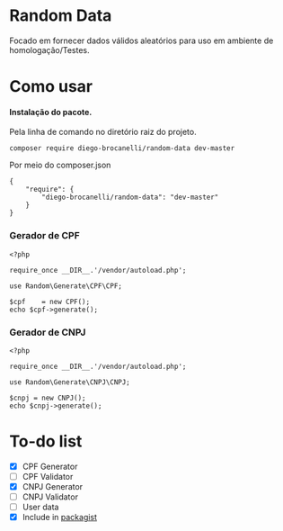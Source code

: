 # Random Data 
Focado em fornecer dados válidos aleatórios para uso em ambiente de homologação/Testes.

# Como usar
#### Instalação do pacote.
Pela linha de comando no diretório raiz do projeto.
```
composer require diego-brocanelli/random-data dev-master
```
Por meio do composer.json
```
{
    "require": {
        "diego-brocanelli/random-data": "dev-master"
    }
}
```

### Gerador de CPF
```
<?php

require_once __DIR__.'/vendor/autoload.php';

use Random\Generate\CPF\CPF;

$cpf    = new CPF();
echo $cpf->generate();
```

### Gerador de CNPJ
```
<?php

require_once __DIR__.'/vendor/autoload.php';

use Random\Generate\CNPJ\CNPJ;

$cnpj = new CNPJ();
echo $cnpj->generate();
```

# To-do list

* [X] CPF Generator
* [ ] CPF Validator
* [X] CNPJ Generator
* [ ] CNPJ Validator
* [ ] User data
* [X] Include in  [packagist](https://packagist.org/)